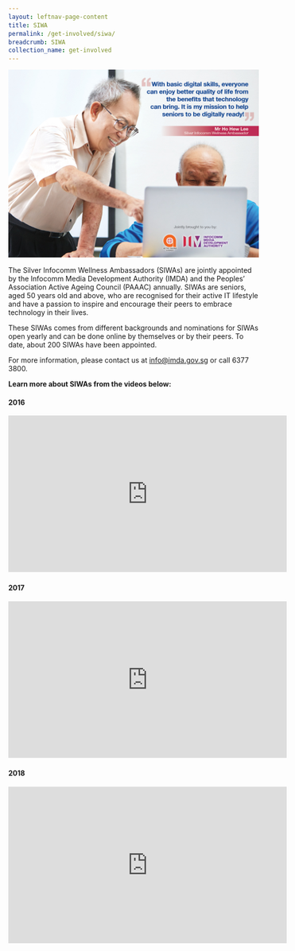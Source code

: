 ```yaml
---
layout: leftnav-page-content
title: SIWA
permalink: /get-involved/siwa/
breadcrumb: SIWA
collection_name: get-involved
---
```


![siwa](/images/get-involved/siwa/siwa.jpg)

The Silver Infocomm Wellness Ambassadors (SIWAs) are jointly appointed by the Infocomm Media Development Authority (IMDA) and the Peoples’ Association Active Ageing Council (PAAAC) annually. SIWAs are seniors, aged 50 years old and above, who are recognised for their active IT lifestyle and have a passion to inspire and encourage their peers to embrace technology in their lives.<br>

These SIWAs comes from different backgrounds and nominations for SIWAs open yearly and can be done online by themselves or by their peers. To date, about 200 SIWAs have been appointed.<br>

For more information, please contact us at info@imda.gov.sg or call 6377 3800.<br>


**Learn more about SIWAs from the videos below:**<br>

#### 2016<br>
<div class="bp-youtube">
  <iframe width="560" height="315" src="https://www.youtube.com/embed/qNVb5Np7aB0" frameborder="0" allow="accelerometer; autoplay; encrypted-media; gyroscope; picture-in-picture" allowfullscreen></iframe>
  </div>
  
#### 2017<br>  
<div class="bp-youtube">
  <iframe width="560" height="315" src="https://www.youtube.com/embed/mo5EsEuG24M" frameborder="0" allow="accelerometer; autoplay; encrypted-media; gyroscope; picture-in-picture" allowfullscreen></iframe>
  </div>
 
#### 2018<br> 
<div class="bp-youtube">
  <iframe width="560" height="315" src="https://www.youtube.com/embed/FSM_UdPTX0U" frameborder="0" allow="accelerometer; autoplay; encrypted-media; gyroscope; picture-in-picture" allowfullscreen></iframe>
  </div>


